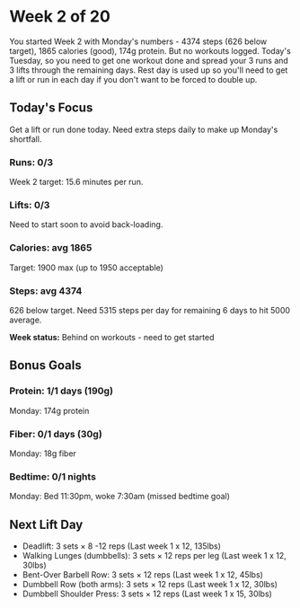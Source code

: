 # Week 2 of 20

You started Week 2 with Monday's numbers - 4374 steps (626 below target), 1865 calories (good), 174g protein. But no workouts logged. Today's Tuesday, so you need to get one workout done and spread your 3 runs and 3 lifts through the remaining days. Rest day is used up so you'll need to get a lift or run in each day if you don't want to be forced to double up.

## Today's Focus

Get a lift or run done today. Need extra steps daily to make up Monday's shortfall.

### Runs: 0/3

Week 2 target: 15.6 minutes per run.

### Lifts: 0/3

Need to start soon to avoid back-loading.

### Calories: avg 1865

Target: 1900 max (up to 1950 acceptable)

### Steps: avg 4374

626 below target. Need 5315 steps per day for remaining 6 days to hit 5000 average.

**Week status:** Behind on workouts - need to get started

## Bonus Goals

### Protein: 1/1 days (190g)

Monday: 174g protein

### Fiber: 0/1 days (30g)

Monday: 18g fiber

### Bedtime: 0/1 nights

Monday: Bed 11:30pm, woke 7:30am (missed bedtime goal)

## Next Lift Day

- Deadlift: 3 sets × 8 -12 reps (Last week 1 x 12, 135lbs)
- Walking Lunges (dumbbells): 3 sets × 12 reps per leg (Last week 1 x 12, 30lbs)
- Bent-Over Barbell Row: 3 sets × 12 reps (Last week 1 x 12, 45lbs)
- Dumbbell Row (both arms): 3 sets × 12 reps (Last week 1 x 12, 30lbs)
- Dumbbell Shoulder Press: 3 sets × 12 reps (Last week 1 x 15, 30lbs)
